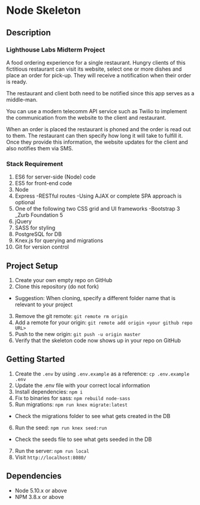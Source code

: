 # Node Skeleton

## Description
### Lighthouse Labs Midterm Project
A food ordering experience for a single restaurant. Hungry clients of this fictitious restaurant can visit its website, select one or more dishes and place an order for pick-up. They will receive a notification when their order is ready.

The restaurant and client both need to be notified since this app serves as a middle-man.

You can use a modern telecomm API service such as Twilio to implement the communication from the website to the client and restaurant.

When an order is placed the restaurant is phoned and the order is read out to them. The restaurant can then specify how long it will take to fulfill it. Once they provide this information, the website updates for the client and also notifies them via SMS.

### Stack Requirement
1. ES6 for server-side (Node) code
2. ES5 for front-end code
3. Node
4. Express
  -RESTful routes
  -Using AJAX or complete SPA approach is optional
5. One of the following two CSS grid and UI frameworks
  -Bootstrap 3
  _Zurb Foundation 5
6. jQuery
7. SASS for styling
8. PostgreSQL for DB
9. Knex.js for querying and migrations
10. Git for version control

## Project Setup

1. Create your own empty repo on GitHub
2. Clone this repository (do not fork)
  - Suggestion: When cloning, specify a different folder name that is relevant to your project
3. Remove the git remote: `git remote rm origin`
4. Add a remote for your origin: `git remote add origin <your github repo URL>`
5. Push to the new origin: `git push -u origin master`
6. Verify that the skeleton code now shows up in your repo on GitHub

## Getting Started

1. Create the `.env` by using `.env.example` as a reference: `cp .env.example .env`
2. Update the .env file with your correct local information
3. Install dependencies: `npm i`
4. Fix to binaries for sass: `npm rebuild node-sass`
5. Run migrations: `npm run knex migrate:latest`
  - Check the migrations folder to see what gets created in the DB
6. Run the seed: `npm run knex seed:run`
  - Check the seeds file to see what gets seeded in the DB
7. Run the server: `npm run local`
8. Visit `http://localhost:8080/`

## Dependencies

- Node 5.10.x or above
- NPM 3.8.x or above
